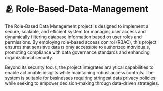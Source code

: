# 🫂 Role-Based-Data-Management
The Role-Based Data Management project is designed to implement a secure, scalable, and efficient system for managing user access and dynamically filtering database information based on user roles and permissions. By employing role-based access control (RBAC), this project ensures that sensitive data is only accessible to authorized individuals, promoting compliance with data governance standards and enhancing organizational security.

Beyond its security focus, the project integrates analytical capabilities to enable actionable insights while maintaining robust access controls. The system is suitable for businesses requiring stringent data privacy policies while seeking to empower decision-making through data-driven strategies.

